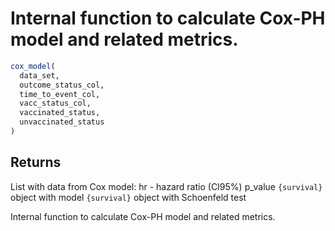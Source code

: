# Internal function to calculate Cox-PH model and related metrics.

```r
cox_model(
  data_set,
  outcome_status_col,
  time_to_event_col,
  vacc_status_col,
  vaccinated_status,
  unvaccinated_status
)
```

## Returns

List with data from Cox model: hr - hazard ratio (CI95%) p_value `{survival}` object with model `{survival}` object with Schoenfeld test

Internal function to calculate Cox-PH model and related metrics.
